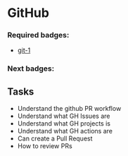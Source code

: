# GitHub

### Required badges:
- [git-1](./git-1.md)

### Next badges:

## Tasks

* Understand the github PR workflow
* Understand what GH Issues are
* Understand what GH projects is
* Understand what GH actions are
* Can create a Pull Request
* How to review PRs

